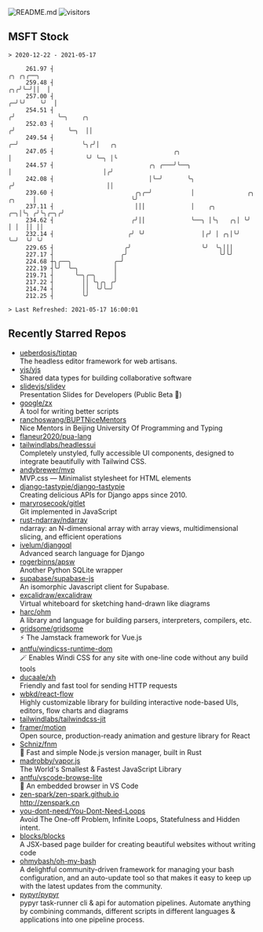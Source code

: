 ![README.md](https://github.com/Gerhut/Gerhut/workflows/README.md/badge.svg)
![visitors](https://visitors.vercel.app/Gerhut/Gerhut?token=8cf69d1f6813d272ef062726b6070c9be4ff72038cfe5a7ded7384a8da65d866)

## MSFT Stock

```
> 2020-12-22 - 2021-05-17

     261.97 ┤                                                                             ╭╮ ╭╮╭──╮              
     259.48 ┤                                                                          ╭╮╭╯╰─╯││  │              
     257.00 ┤                                                                        ╭─╯╰╯    ╰╯  │              
     254.51 ┤                                                                       ╭╯            ╰─╮    ╭╮      
     252.03 ┤                                                                      ╭╯               ╰─╮  ││      
     249.54 ┤                                                                    ╭─╯                  ╰╮╭╯│   ╭╮ 
     247.05 ┤                                  ╭╮                                │                     ╰╯ ╰─╮ │╰ 
     244.57 ┤                           ╭╮ ╭───╯╰──╮                             │                          │╭╯  
     242.08 ┤                           │╰─╯       ╰╮                           ╭╯                          ││   
     239.60 ┤                       ╭╮╭─╯           │               ╭╮   ╭╮     │                           ╰╯   
     237.11 ┤                       │││             │    ╭╮      ╭─╮│╰╮ ╭╯╰╮╭─╮╭╯                                
     234.62 ┤                      ╭╯││             ╰──╮ │╰╮   ╭╮│ ╰╯ │ │  ││ ││                                 
     232.14 ┤                     ╭╯ ╰╯                │╭╯ │ ╭╮│╰╯    ╰─╯  ╰╯ ╰╯                                 
     229.65 ┤                    ╭╯                    ╰╯  ╰╮│││                                                 
     227.17 ┤                   ╭╯                          ╰╯╰╯                                                 
     224.68 ┼╮╭──╮            ╭─╯                                                                                
     222.19 ┤╰╯  ╰─╮          │                                                                                  
     219.71 ┤      ╰─╮╭─╮     │                                                                                  
     217.22 ┤        ││ ╰╮╭╮ ╭╯                                                                                  
     214.74 ┤        ││  ╰╯╰─╯                                                                                   
     212.25 ┤        ╰╯                                                                                          

> Last Refreshed: 2021-05-17 16:00:01
```

## Recently Starred Repos

- [ueberdosis/tiptap](https://github.com/ueberdosis/tiptap)  
  The headless editor framework for web artisans.
- [yjs/yjs](https://github.com/yjs/yjs)  
  Shared data types for building collaborative software
- [slidevjs/slidev](https://github.com/slidevjs/slidev)  
  Presentation Slides for Developers (Public Beta 🎉)
- [google/zx](https://github.com/google/zx)  
  A tool for writing better scripts
- [ranchoswang/BUPTNiceMentors](https://github.com/ranchoswang/BUPTNiceMentors)  
  Nice Mentors in Beijing University Of Programming and Typing 
- [flaneur2020/pua-lang](https://github.com/flaneur2020/pua-lang)  
- [tailwindlabs/headlessui](https://github.com/tailwindlabs/headlessui)  
  Completely unstyled, fully accessible UI components, designed to integrate beautifully with Tailwind CSS.
- [andybrewer/mvp](https://github.com/andybrewer/mvp)  
  MVP.css — Minimalist stylesheet for HTML elements
- [django-tastypie/django-tastypie](https://github.com/django-tastypie/django-tastypie)  
  Creating delicious APIs for Django apps since 2010.
- [maryrosecook/gitlet](https://github.com/maryrosecook/gitlet)  
  Git implemented in JavaScript
- [rust-ndarray/ndarray](https://github.com/rust-ndarray/ndarray)  
  ndarray: an N-dimensional array with array views, multidimensional slicing, and efficient operations
- [ivelum/djangoql](https://github.com/ivelum/djangoql)  
  Advanced search language for Django
- [rogerbinns/apsw](https://github.com/rogerbinns/apsw)  
  Another Python SQLite wrapper
- [supabase/supabase-js](https://github.com/supabase/supabase-js)  
  An isomorphic Javascript client for Supabase.
- [excalidraw/excalidraw](https://github.com/excalidraw/excalidraw)  
  Virtual whiteboard for sketching hand-drawn like diagrams
- [harc/ohm](https://github.com/harc/ohm)  
  A library and language for building parsers, interpreters, compilers, etc.
- [gridsome/gridsome](https://github.com/gridsome/gridsome)  
  ⚡️ The Jamstack framework for Vue.js
- [antfu/windicss-runtime-dom](https://github.com/antfu/windicss-runtime-dom)  
  🪄 Enables Windi CSS for any site with one-line code without any build tools 
- [ducaale/xh](https://github.com/ducaale/xh)  
  Friendly and fast tool for sending HTTP requests
- [wbkd/react-flow](https://github.com/wbkd/react-flow)  
  Highly customizable library for building interactive node-based UIs, editors, flow charts and diagrams 
- [tailwindlabs/tailwindcss-jit](https://github.com/tailwindlabs/tailwindcss-jit)  
- [framer/motion](https://github.com/framer/motion)  
  Open source, production-ready animation and gesture library for React
- [Schniz/fnm](https://github.com/Schniz/fnm)  
  🚀 Fast and simple Node.js version manager, built in Rust
- [madrobby/vapor.js](https://github.com/madrobby/vapor.js)  
  The World's Smallest & Fastest JavaScript Library
- [antfu/vscode-browse-lite](https://github.com/antfu/vscode-browse-lite)  
  🚀 An embedded browser in VS Code
- [zen-spark/zen-spark.github.io](https://github.com/zen-spark/zen-spark.github.io)  
  http://zenspark.cn
- [you-dont-need/You-Dont-Need-Loops](https://github.com/you-dont-need/You-Dont-Need-Loops)  
  Avoid The One-off Problem, Infinite Loops, Statefulness and Hidden intent.
- [blocks/blocks](https://github.com/blocks/blocks)  
  A JSX-based page builder for creating beautiful websites without writing code
- [ohmybash/oh-my-bash](https://github.com/ohmybash/oh-my-bash)  
  A delightful community-driven framework for managing your bash configuration, and an auto-update tool so that makes it easy to keep up with the latest updates from the community.
- [pypyr/pypyr](https://github.com/pypyr/pypyr)  
  pypyr task-runner cli & api for automation pipelines. Automate anything by combining commands, different scripts in different languages & applications into one pipeline process.
